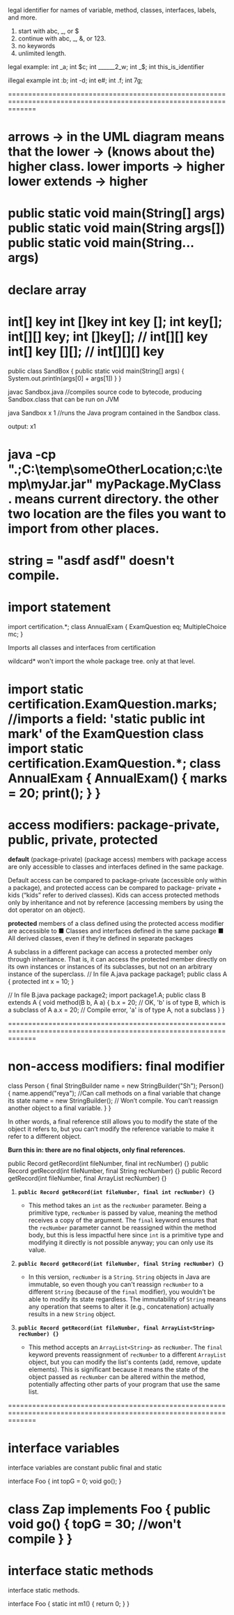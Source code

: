 legal identifier for names of variable, method, classes, interfaces, labels, and more.

1. start with abc, _, or $
2. continue with abc, _, &, or 123.
3. no keywords
4. unlimited length.

legal example:
int _a;
int $c;
int ______2_w;
int _$;
int this_is_identifier

illegal example
int :b;
int -d;
int e#;
int .f;
int 7g;


===================================================================================================================

arrows -> in the UML diagram means that the lower -> (knows about the) higher class.
lower imports ->  higher 
lower extends -> higher
===================================================================================================================

public static void main(String[] args)
public static void main(String args[])
public static void main(String... args)
===================================================================================================================
# declare array
int[] key
int []key
int key [];
int key[];
int[][] key;
int []key[]; // int[][] key
int[] key [][]; // int[][][] key
===================================================================================================================
public class SandBox {
    public static void main(String[] args) {
        System.out.println(args[0] + args[1])
    }
}

javac Sandbox.java 
//compiles source code to bytecode, producing Sandbox.class that can be run on JVM

java Sandbox x 1
//runs the Java program contained in the Sandbox class.

output:
x1


java -cp ".;C:\temp\someOtherLocation;c:\temp\myJar.jar" myPackage.MyClass
. means current directory.
the other two location are the files you want to import from other places.
===================================================================================================================

string = "asdf
asdf"
doesn't compile.
===================================================================================================================
# import statement 
import certification.*;
class AnnualExam {
ExamQuestion eq;
MultipleChoice mc;
}

Imports all classes and interfaces from certification


wildcard* won't import the whole package tree. only at that level.


import static certification.ExamQuestion.marks; //imports a field: 'static public int mark' of the ExamQuestion class
import static certification.ExamQuestion.*;
class AnnualExam {
    AnnualExam() {
    marks = 20;
    print();
    }
}
===================================================================================================================
# access modifiers: package-private, public, private, protected

**default** (package-private) (package access)
members with package access are only accessible to classes and interfaces defined in the same package.

Default access can be compared to package-private (accessible
only within a package), and protected access can be compared to package-
private + kids (“kids” refer to derived classes). Kids can access protected
methods only by inheritance and not by reference (accessing members by
using the dot operator on an object).

**protected**
members of a class defined using the protected access modifier are accessible to
■ Classes and interfaces defined in the same package
■ All derived classes, even if they’re defined in separate packages

A subclass in a different package can access a protected member only through inheritance. That is, it can access the protected member directly on its own instances or instances of its subclasses, but not on an arbitrary instance of the superclass.
// In file A.java
package package1;
public class A {
    protected int x = 10;
}

// In file B.java
package package2;
import package1.A;
public class B extends A {
    void method(B b, A a) {
        b.x = 20; // OK, 'b' is of type B, which is a subclass of A
        a.x = 20; // Compile error, 'a' is of type A, not a subclass
    }
}

===================================================================================================================
# non-access modifiers: final modifier
class Person {
final StringBuilder name = new StringBuilder("Sh");
Person() {
name.append("reya"); //Can call methods on a final variable that change its state
name = new StringBuilder(); // Won’t compile. You can’t reassign another object to a final variable.
}
}

In other words, a final reference still allows you to modify the state of the object it refers to, but you can’t modify the reference variable to make it refer to a different object. 

**Burn this in: there are no final objects, only final references.**

public Record getRecord(int fileNumber, final int recNumber) {}
public Record getRecord(int fileNumber, final String recNumber) {}
public Record getRecord(int fileNumber, final ArrayList<String> recNumber) {}

1. **`public Record getRecord(int fileNumber, final int recNumber) {}`**
   - This method takes an `int` as the `recNumber` parameter. Being a primitive type, `recNumber` is passed by value, meaning the method receives a copy of the argument. The `final` keyword ensures that the `recNumber` parameter cannot be reassigned within the method body, but this is less impactful here since `int` is a primitive type and modifying it directly is not possible anyway; you can only use its value.

2. **`public Record getRecord(int fileNumber, final String recNumber) {}`**
   - In this version, `recNumber` is a `String`. `String` objects in Java are immutable, so even though you can't reassign `recNumber` to a different `String` (because of the `final` modifier), you wouldn't be able to modify its state regardless. The immutability of `String` means any operation that seems to alter it (e.g., concatenation) actually results in a new `String` object.

3. **`public Record getRecord(int fileNumber, final ArrayList<String> recNumber) {}`**
   - This method accepts an `ArrayList<String>` as `recNumber`. The `final` keyword prevents reassignment of `recNumber` to a different `ArrayList` object, but you can modify the list's contents (add, remove, update elements). This is significant because it means the state of the object passed as `recNumber` can be altered within the method, potentially affecting other parts of your program that use the same list.

===================================================================================================================
# interface variables
interface variables are constant
public final and static

interface Foo {
    int topG = 0;
    void go();
}

class Zap implements Foo {
    public void go() {
        topG = 30; //won't compile
    }
}
============================================================================================
# interface static methods
interface static methods.

interface Foo {
    static int m1() {
        return 0;
    }
}

